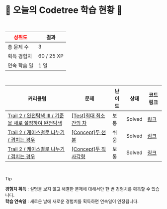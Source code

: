 # 🌲 오늘의 Codetree 학습 현황 🌲

<br />

| <span style="color:red;display:block;text-align:center;"> **성취도**</span> | 결과 |
|---|---|
| 총 문제 수 | 3 |
| 획득 경험치 | 60 / 25 XP |
| 연속 학습 일 | 1 일 |

<br />

|커리큘럼|문제|난이도|상태|코드 링크|
|---|---|---|---|---|
|[Trail 2 / 완전탐색 III / 기준을 새로 설정하여 완전탐색](https://www.codetree.ai/trail-info/novice-mid/)|[[Test]최대 최소간의 차](https://www.codetree.ai/trails/complete/curated-cards/test-difference-between-maximum-and-minimum/)|보통|Solved|[링크](https://github.com/dyuk01/Problems/blob/main/250404/%EC%B5%9C%EB%8C%80%20%EC%B5%9C%EC%86%8C%EA%B0%84%EC%9D%98%20%EC%B0%A8/difference-between-maximum-and-minimum.py)|
|[Trail 2 / 케이스별로 나누기 / 겹치는 경우](https://www.codetree.ai/trail-info/novice-mid/)|[[Concept]두 선분](https://www.codetree.ai/trails/complete/curated-cards/intro-two-lines/)|쉬움|Solved|[링크](https://github.com/dyuk01/Problems/blob/main/250404/%EB%91%90%20%EC%84%A0%EB%B6%84/two-lines.py)|
|[Trail 2 / 케이스별로 나누기 / 겹치는 경우](https://www.codetree.ai/trail-info/novice-mid/)|[[Concept]두 직사각형](https://www.codetree.ai/trails/complete/curated-cards/intro-two-rectangles/)|보통|Solved|[링크](https://github.com/dyuk01/Problems/blob/main/250404/%EB%91%90%20%EC%A7%81%EC%82%AC%EA%B0%81%ED%98%95/two-rectangles.py)|


<br />

> [!TIP]
> **경험치 획득** : 설명을 보지 않고 해결한 문제에 대해서만 한 번 경험치를 획득할 수 있습니다.  
> **학습 연속일** : 새로운 날에 새로운 경험치를 획득하면 연속일이 인정됩니다.

